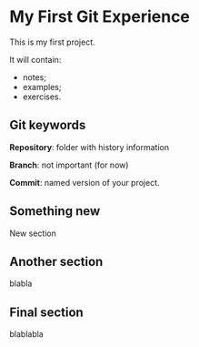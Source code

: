 # My First Git Experience

This is my first project.

It will contain:

- notes;
- examples;
- exercises.

## Git keywords

**Repository**: folder with history information

**Branch**: not important (for now)

**Commit**: named version of your project.

## Something new

New section

## Another section

blabla

## Final section

blablabla